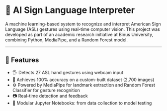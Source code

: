 # 🤟 AI Sign Language Interpreter

A machine learning-based system to recognize and interpret American Sign Language (ASL) gestures using real-time computer vision. This project was developed as part of an academic research initiative at Binus University, combining Python, MediaPipe, and a Random Forest model.

---

## 📌 Features

- 🖐️ Detects 27 ASL hand gestures using webcam input
- 🎯 Achieves 100% accuracy on a custom-built dataset (2,700 images)
- ⚙️ Powered by MediaPipe for landmark extraction and Random Forest Classifier for gesture recognition
- 📷 Real-time detection and feedback
- 🧪 Modular Jupyter Notebooks: from data collection to model testing


